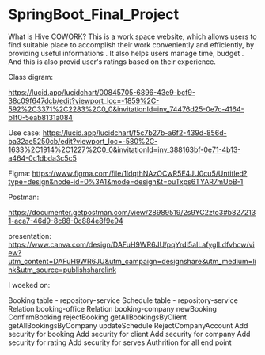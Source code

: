 # SpringBoot_Final_Project


What is Hive COWORK?
This is a work space website, which allows users to find suitable place  to accomplish their work conveniently and efficiently, by providing useful informations . It also helps users manage time, budget . And this is also provid user's ratings based on their  experience.




Class digram:

https://lucid.app/lucidchart/00845705-6896-43e9-bcf9-38c09f647dcb/edit?viewport_loc=-1859%2C-592%2C3371%2C2283%2C0_0&invitationId=inv_74476d25-0e7c-4164-b1f0-5eab8131a084


Use case:
https://lucid.app/lucidchart/f5c7b27b-a6f2-439d-856d-ba32ae5250cb/edit?viewport_loc=-580%2C-1633%2C1914%2C1227%2C0_0&invitationId=inv_388163bf-0e71-4b13-a464-0c1dbda3c5c5



Figma:
https://www.figma.com/file/1ldqthNAzOCwR5E4JU0cu5/Untitled?type=design&node-id=0%3A1&mode=design&t=ouTxps6TYAR7mUbB-1

Postman:

https://documenter.getpostman.com/view/28989519/2s9YC2zto3#b8272131-aca7-46d9-8c88-0c884e8f9e94

presentation:
https://www.canva.com/design/DAFuH9WR6JU/pqYrdI5aILafyglLdfvhcw/view?utm_content=DAFuH9WR6JU&utm_campaign=designshare&utm_medium=link&utm_source=publishsharelink


I woeked on:

Booking table - repository-service
Schedule table - repository-service
Relation booking-office
Relation booking-company
newBooking
ConfirmBooking 
rejectBooking
getAllBookingsByClient
getAllBookingsByCompany
updateSchedule
RejectCompanyAccount
Add security for booking
Add security for client
Add security for company
Add security for rating
Add security for serves
Authrition for all end point
